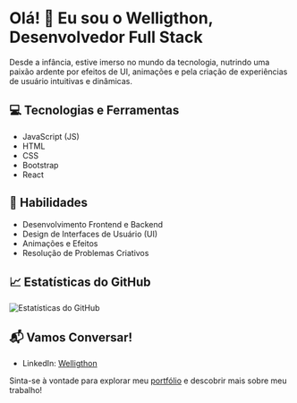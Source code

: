 # Olá! 👋 Eu sou o Welligthon, Desenvolvedor Full Stack

Desde a infância, estive imerso no mundo da tecnologia, nutrindo uma paixão ardente por efeitos de UI, animações e pela criação de experiências de usuário intuitivas e dinâmicas.

## 💻 Tecnologias e Ferramentas
- JavaScript (JS)
- HTML
- CSS
- Bootstrap
- React

## 🌟 Habilidades
- Desenvolvimento Frontend e Backend
- Design de Interfaces de Usuário (UI)
- Animações e Efeitos
- Resolução de Problemas Criativos

## 📈 Estatísticas do GitHub
![Estatísticas do GitHub](https://github-readme-stats.vercel.app/api?username=welligthon&show_icons=true&count_private=true&hide=contribs,prs&theme=radical)


## 📬 Vamos Conversar!

- LinkedIn: [Welligthon](https://www.linkedin.com/in/welligthon-paluchowski/)

Sinta-se à vontade para explorar meu [portfólio](https://welligthon.com/) e descobrir mais sobre meu trabalho!
